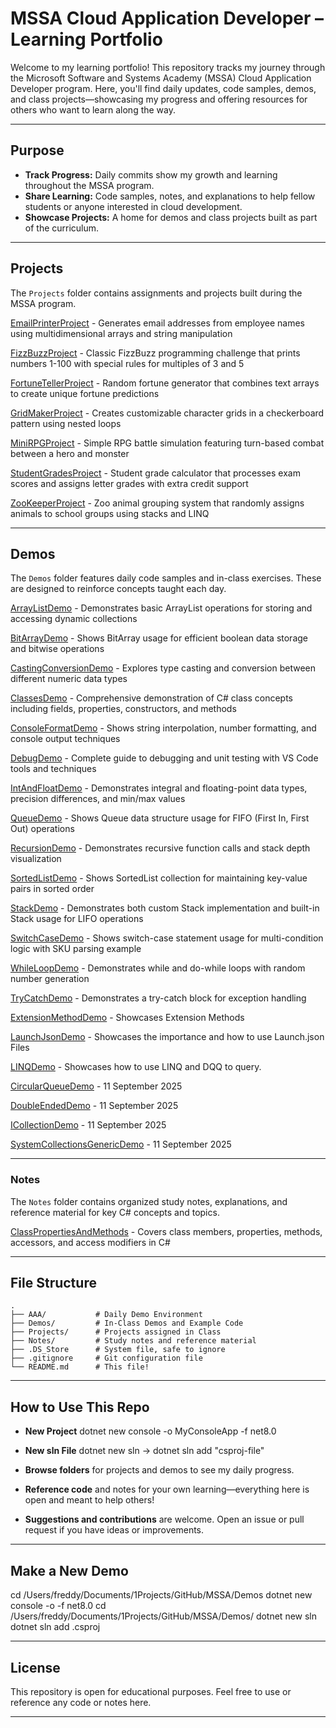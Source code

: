 # MSSA Cloud Application Developer – Learning Portfolio

Welcome to my learning portfolio! This repository tracks my journey through the Microsoft Software and Systems Academy (MSSA) Cloud Application Developer program. Here, you'll find daily updates, code samples, demos, and class projects—showcasing my progress and offering resources for others who want to learn along the way.

---

## Purpose

- **Track Progress:** Daily commits show my growth and learning throughout the MSSA program.
- **Share Learning:** Code samples, notes, and explanations to help fellow students or anyone interested in cloud development.
- **Showcase Projects:** A home for demos and class projects built as part of the curriculum.

---

## Projects

The `Projects` folder contains assignments and projects built during the MSSA program.

[EmailPrinterProject](https://github.com/FreddyJ01/MSSA/tree/main/Projects/EmailPrinterProject) - Generates email addresses from employee names using multidimensional arrays and string manipulation

[FizzBuzzProject](https://github.com/FreddyJ01/MSSA/tree/main/Projects/FizzBuzzProject) - Classic FizzBuzz programming challenge that prints numbers 1-100 with special rules for multiples of 3 and 5

[FortuneTellerProject](https://github.com/FreddyJ01/MSSA/tree/main/Projects/FortuneTellerProject) - Random fortune generator that combines text arrays to create unique fortune predictions

[GridMakerProject](https://github.com/FreddyJ01/MSSA/tree/main/Projects/GridMakerProject) - Creates customizable character grids in a checkerboard pattern using nested loops

[MiniRPGProject](https://github.com/FreddyJ01/MSSA/tree/main/Projects/MiniRPGProject) - Simple RPG battle simulation featuring turn-based combat between a hero and monster

[StudentGradesProject](https://github.com/FreddyJ01/MSSA/tree/main/Projects/StudentGradesProject) - Student grade calculator that processes exam scores and assigns letter grades with extra credit support

[ZooKeeperProject](https://github.com/FreddyJ01/MSSA/tree/main/Projects/ZooKeeperProject) - Zoo animal grouping system that randomly assigns animals to school groups using stacks and LINQ

---

## Demos

The `Demos` folder features daily code samples and in-class exercises. These are designed to reinforce concepts taught each day.

[ArrayListDemo](https://github.com/FreddyJ01/MSSA/tree/main/Demos/ArrayListDemo) - Demonstrates basic ArrayList operations for storing and accessing dynamic collections

[BitArrayDemo](https://github.com/FreddyJ01/MSSA/tree/main/Demos/BitArrayDemo) - Shows BitArray usage for efficient boolean data storage and bitwise operations

[CastingConversionDemo](https://github.com/FreddyJ01/MSSA/tree/main/Demos/CastingConversionDemo) - Explores type casting and conversion between different numeric data types

[ClassesDemo](https://github.com/FreddyJ01/MSSA/tree/main/Demos/ClassesDemo) - Comprehensive demonstration of C# class concepts including fields, properties, constructors, and methods

[ConsoleFormatDemo](https://github.com/FreddyJ01/MSSA/tree/main/Demos/ConsoleFormatDemo) - Shows string interpolation, number formatting, and console output techniques

[DebugDemo](https://github.com/FreddyJ01/MSSA/tree/main/Demos/DebugDemo) - Complete guide to debugging and unit testing with VS Code tools and techniques

[IntAndFloatDemo](https://github.com/FreddyJ01/MSSA/tree/main/Demos/IntAndFloatDemo) - Demonstrates integral and floating-point data types, precision differences, and min/max values

[QueueDemo](https://github.com/FreddyJ01/MSSA/tree/main/Demos/QueueDemo) - Shows Queue data structure usage for FIFO (First In, First Out) operations

[RecursionDemo](https://github.com/FreddyJ01/MSSA/tree/main/Demos/RecursionDemo) - Demonstrates recursive function calls and stack depth visualization

[SortedListDemo](https://github.com/FreddyJ01/MSSA/tree/main/Demos/SortedListDemo) - Shows SortedList collection for maintaining key-value pairs in sorted order

[StackDemo](https://github.com/FreddyJ01/MSSA/tree/main/Demos/StackDemo) - Demonstrates both custom Stack implementation and built-in Stack usage for LIFO operations

[SwitchCaseDemo](https://github.com/FreddyJ01/MSSA/tree/main/Demos/SwitchCaseDemo) - Shows switch-case statement usage for multi-condition logic with SKU parsing example

[WhileLoopDemo](https://github.com/FreddyJ01/MSSA/tree/main/Demos/WhileLoopDemo) - Demonstrates while and do-while loops with random number generation

[TryCatchDemo](https://github.com/FreddyJ01/MSSA/tree/main/Demos/TryCatchDemo) - Demonstrates a try-catch block for exception handling

[ExtensionMethodDemo](https://github.com/FreddyJ01/MSSA/tree/main/Demos/ExtensionMethodDemo) - Showcases Extension Methods

[LaunchJsonDemo](https://github.com/FreddyJ01/MSSA/tree/main/Demos/LaunchJsonDemo) - Showcases the importance and how to use Launch.json Files

[LINQDemo](https://github.com/FreddyJ01/MSSA/tree/main/Demos/LINQDemo) - Showcases how to use LINQ and DQQ to query.

[CircularQueueDemo](https://github.com/FreddyJ01/MSSA/tree/main/Demos/CircularQueueDemo) - 11 September 2025

[DoubleEndedDemo](https://github.com/FreddyJ01/MSSA/tree/main/Demos/DoubleEndedDemo) - 11 September 2025

[ICollectionDemo](https://github.com/FreddyJ01/MSSA/tree/main/Demos/ICollectionDemo) - 11 September 2025

[SystemCollectionsGenericDemo](https://github.com/FreddyJ01/MSSA/tree/main/Demos/SystemCollectionsGenericDemo) - 11 September 2025

---

### Notes

The `Notes` folder contains organized study notes, explanations, and reference material for key C# concepts and topics.

[ClassPropertiesAndMethods](https://github.com/FreddyJ01/MSSA/tree/main/Notes/ClassPropertiesAndMethods.md) - Covers class members, properties, methods, accessors, and access modifiers in C#

---

## File Structure

```plaintext
.
├── AAA/           # Daily Demo Environment
├── Demos/         # In-Class Demos and Example Code
├── Projects/      # Projects assigned in Class
├── Notes/         # Study notes and reference material
├── .DS_Store      # System file, safe to ignore
├── .gitignore     # Git configuration file
└── README.md      # This file!
```

---

## How to Use This Repo
- **New Project** dotnet new console -o MyConsoleApp -f net8.0
- **New sln File** dotnet new sln -> dotnet sln add "csproj-file"

- **Browse folders** for projects and demos to see my daily progress.
- **Reference code** and notes for your own learning—everything here is open and meant to help others!
- **Suggestions and contributions** are welcome. Open an issue or pull request if you have ideas or improvements.

---
## Make a New Demo
cd /Users/freddy/Documents/1Projects/GitHub/MSSA/Demos
dotnet new console -o <NAME> -f net8.0
cd /Users/freddy/Documents/1Projects/GitHub/MSSA/Demos/<NAME>
dotnet new sln
dotnet sln add <NAME>.csproj

---

## License

This repository is open for educational purposes. Feel free to use or reference any code or notes here.

---
